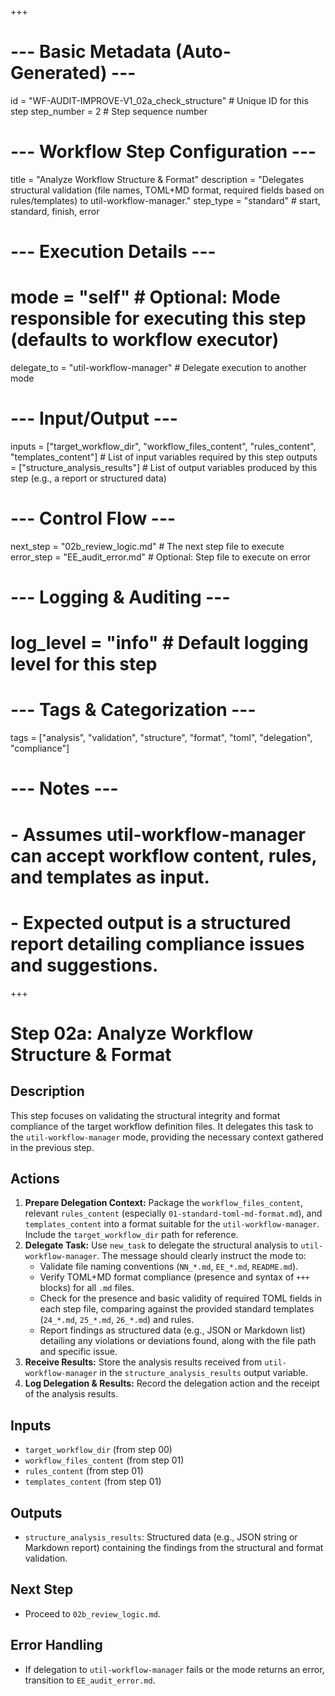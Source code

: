 +++
# --- Basic Metadata (Auto-Generated) ---
id = "WF-AUDIT-IMPROVE-V1_02a_check_structure" # Unique ID for this step
step_number = 2 # Step sequence number
# --- Workflow Step Configuration ---
title = "Analyze Workflow Structure & Format"
description = "Delegates structural validation (file names, TOML+MD format, required fields based on rules/templates) to util-workflow-manager."
step_type = "standard" # start, standard, finish, error
# --- Execution Details ---
# mode = "self" # Optional: Mode responsible for executing this step (defaults to workflow executor)
delegate_to = "util-workflow-manager" # Delegate execution to another mode
# --- Input/Output ---
inputs = ["target_workflow_dir", "workflow_files_content", "rules_content", "templates_content"] # List of input variables required by this step
outputs = ["structure_analysis_results"] # List of output variables produced by this step (e.g., a report or structured data)
# --- Control Flow ---
next_step = "02b_review_logic.md" # The next step file to execute
error_step = "EE_audit_error.md" # Optional: Step file to execute on error
# --- Logging & Auditing ---
# log_level = "info" # Default logging level for this step
# --- Tags & Categorization ---
tags = ["analysis", "validation", "structure", "format", "toml", "delegation", "compliance"]
# --- Notes ---
# - Assumes util-workflow-manager can accept workflow content, rules, and templates as input.
# - Expected output is a structured report detailing compliance issues and suggestions.
+++

# Step 02a: Analyze Workflow Structure & Format

## Description

This step focuses on validating the structural integrity and format compliance of the target workflow definition files. It delegates this task to the `util-workflow-manager` mode, providing the necessary context gathered in the previous step.

## Actions

1.  **Prepare Delegation Context:** Package the `workflow_files_content`, relevant `rules_content` (especially `01-standard-toml-md-format.md`), and `templates_content` into a format suitable for the `util-workflow-manager`. Include the `target_workflow_dir` path for reference.
2.  **Delegate Task:** Use `new_task` to delegate the structural analysis to `util-workflow-manager`. The message should clearly instruct the mode to:
    *   Validate file naming conventions (`NN_*.md`, `EE_*.md`, `README.md`).
    *   Verify TOML+MD format compliance (presence and syntax of `+++` blocks) for all `.md` files.
    *   Check for the presence and basic validity of required TOML fields in each step file, comparing against the provided standard templates (`24_*.md`, `25_*.md`, `26_*.md`) and rules.
    *   Report findings as structured data (e.g., JSON or Markdown list) detailing any violations or deviations found, along with the file path and specific issue.
3.  **Receive Results:** Store the analysis results received from `util-workflow-manager` in the `structure_analysis_results` output variable.
4.  **Log Delegation & Results:** Record the delegation action and the receipt of the analysis results.

## Inputs

*   `target_workflow_dir` (from step 00)
*   `workflow_files_content` (from step 01)
*   `rules_content` (from step 01)
*   `templates_content` (from step 01)

## Outputs

*   `structure_analysis_results`: Structured data (e.g., JSON string or Markdown report) containing the findings from the structural and format validation.

## Next Step

*   Proceed to `02b_review_logic.md`.

## Error Handling

*   If delegation to `util-workflow-manager` fails or the mode returns an error, transition to `EE_audit_error.md`.
